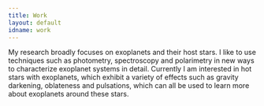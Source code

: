```yaml
---
title: Work
layout: default
idname: work
---
```


My research broadly focuses on exoplanets and their host stars.
I like to use techniques such as photometry, spectroscopy and polarimetry 
in new ways to characterize exoplanet systems in detail. 
Currently I am interested in hot stars with exoplanets, 
which exhibit a variety of effects such as gravity darkening, 
oblateness and pulsations, which can all be used to learn more about exoplanets around these stars.